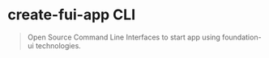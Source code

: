 # create-fui-app CLI

> Open Source Command Line Interfaces to start app using foundation-ui technologies.

